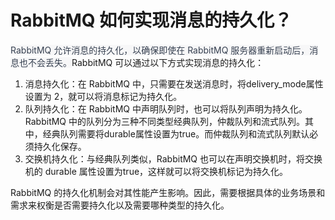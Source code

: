# RabbitMQ 如何实现消息的持久化？

<font style="color:rgb(55, 65, 81);background-color:rgb(247, 247, 248);">RabbitMQ 允许消息的持久化，以确保即使在 RabbitMQ 服务器重新启动后，消息也不会丢失。</font>RabbitMQ 可以通过以下方式实现消息的持久化：

1. 消息持久化：在 RabbitMQ 中，只需要在发送消息时，将delivery_mode属性设置为 2，就可以将消息标记为持久化。
2. 队列持久化：在 RabbitMQ 中声明队列时，也可以将队列声明为持久化。RabbitMQ 中的队列分为三种不同类型经典队列，仲裁队列和流式队列。其中，经典队列需要将durable属性设置为true。而仲裁队列和流式队列默认必须持久化保存。
3. 交换机持久化：与经典队列类似，RabbitMQ 也可以在声明交换机时，将交换机的 durable 属性设置为true，这样就可以将交换机标记为持久化。

RabbitMQ 的持久化机制会对其性能产生影响。因此，需要根据具体的业务场景和需求来权衡是否需要持久化以及需要哪种类型的持久化。

